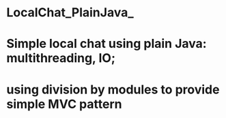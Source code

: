 # LocalChat_PlainJava_

# Simple local chat using plain Java: multithreading, IO; 
# using division by modules to provide simple MVC pattern
